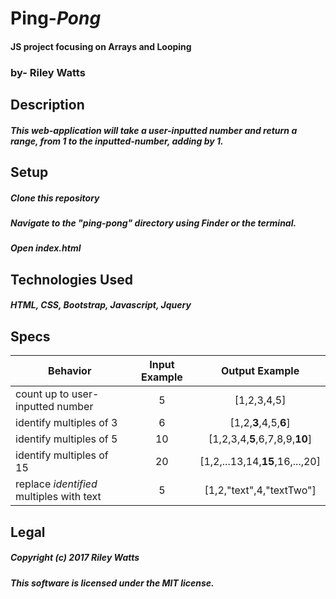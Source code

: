 # Ping-_Pong_

#### JS project focusing on Arrays and Looping

### by- Riley Watts

## Description

##### This web-application will take a user-inputted number and return a range, from 1 to the inputted-number, adding by 1.

## Setup

##### Clone this repository

##### Navigate to the "ping-pong" directory using Finder or the terminal.

##### Open index.html

## Technologies Used

##### HTML, CSS, Bootstrap, Javascript, Jquery


## Specs

| Behavior | Input Example | Output Example |
|-----|:-----:|:----:|
|count up to user-inputted number|5|[1,2,3,4,5]|
|identify multiples of 3| 6| [1,2,**3**,4,5,**6**] |
|identify multiples of 5| 10 | [1,2,3,4,**5**,6,7,8,9,**10**]
|identify multiples of 15| 20 | [1,2,...13,14,**15**,16,...,20]|
|replace _identified_ multiples with text | 5 | [1,2,"text",4,"textTwo"]|


## Legal

##### Copyright (c) 2017 Riley Watts
##### This software is licensed under the MIT license.
